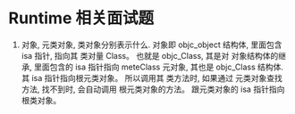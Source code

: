 # Runtime 相关面试题

1. 对象, 元类对象, 类对象分别表示什么.
	对象即 objc_object 结构体, 里面包含 isa 指针, 指向其 类对量 Class。  也就是 objc_Class, 其是对 对象结构体的继承,  里面包含的 isa 指针指向 meteClass 元对象, 其也是 objc_Class 结构体.其 isa 指针指向根元类对象。 所以调用其 类方法时, 如果通过 元类对象查找方法, 找不到时, 会自动调用 根元类对象的方法。  跟元类对象的 isa 指针指向 根类对象。

